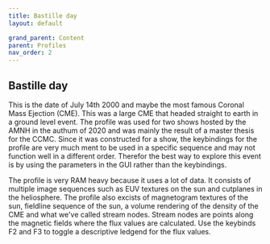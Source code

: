```yaml
---
title: Bastille day
layout: default

grand_parent: Content
parent: Profiles
nav_order: 2
---
```


## Bastille day
This is the date of July 14th 2000 and maybe the most famous Coronal Mass Ejection (CME).
This was a large CME that headed straight to earth in a ground level event.
The profile was used for two shows hosted by the AMNH in the authum of 2020 and was mainly the result of a master thesis for the CCMC. 
Since it was constructed for a show, the keybindings for the profile are very much ment to be used in a specific sequence and may not function well in a different order. 
Therefor the best way to explore this event is by using the parameters in the GUI rather than the keybindings.

The profile is very RAM heavy because it uses a lot of data. It consists of multiple image sequences such as EUV textures on the sun and cutplanes in the heliosphere. 
The profile also excists of magnetogram textures of the sun, fieldline sequence of the sun, a volume rendering of the density of the CME and what we've called stream nodes.
Stream nodes are points along the magnetic fields where the flux values are calculated.
Use the keybinds F2 and F3 to toggle a descriptive ledgend for the flux values.
